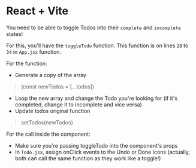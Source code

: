 # React + Vite

You need to be able to toggle Todos into their `complete` and `incomplete` states!

For this, you'll have the `toggleTodo` function.
This function is on lines `28` to `34` in `App.jsx` function.

For the function:

- Generate a copy of the array 
> (const newTodos = [...todos])
- Loop the new array and change the Todo you're looking for (if it's completed, change it to incomplete and vice versa)
- Update todos original function
> setTodos(newTodos)

For the call inside the component:

- Make sure you're passing toggleTodo into the component's props
- In `Todo.jsx`, assign onClick events to the Undo or Done Icons (actually, both can call the same function as they work like a toggle!)